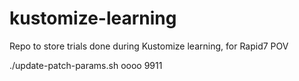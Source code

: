 # kustomize-learning
Repo to store trials done during Kustomize learning, for Rapid7 POV


./update-patch-params.sh oooo 9911

